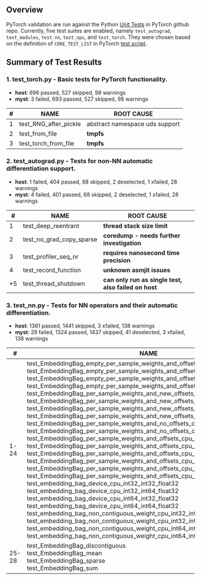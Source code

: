 ## Overview
PyTorch validation are run against the Python [Unit Tests](https://github.com/pytorch/pytorch/blob/master/CONTRIBUTING.md#unit-testing) in PyTorch github repo. Currently, five test suites are enabled, namely `test_autograd`, `test_modules`, `test_nn`, `test_ops`, and `test_torch`. They were chosen based on the definition of `CORE_TEST_LIST` in PyTorch [test script](https://github.com/pytorch/pytorch/blob/8b20dde93240642b3fce14b304e2d5e6d09d9891/test/run_test.py).

## Summary of Test Results
### 1. test_torch.py - Basic tests for PyTorch functionality.
- **host**: 696 passed, 527 skipped, 98 warnings
- **myst**: 3 failed, 693 passed, 527 skipped, 98 warnings

| #  | NAME  | ROOT CAUSE  |
|---|---|---|
| 1  | test_RNG_after_pickle  | abstract namespace uds support  |
| 2  | test_from_file  | **tmpfs**  |
| 3  | test_torch_from_file  | **tmpfs**  |

### 2. test_autograd.py - Tests for non-NN automatic differentiation support.
- **host**: 1 failed, 404 passed, 68 skipped, 2 deselected, 1 xfailed, 28 warnings
- **myst**: 4 failed, 401 passed, 68 skipped, 2 deselected, 1 xfailed, 28 warnings

| #  | NAME  | ROOT CAUSE  |
|---|---|---|
| 1  | test_deep_reentrant  | **thread stack size limit**  |
| 2  | test_no_grad_copy_sparse  | **coredump - needs further investigation**  |
| 3  | test_profiler_seq_nr  | **requires nanosecond time precision**  |
| 4  | test_record_function  | **unknown asmjit issues**  |
| *5  | test_thread_shutdown  |  **can only run as single test, also failed on host**  |

### 3. test_nn.py - Tests for NN operators and their automatic differentiation.
- **host**: 1361 passed, 1441 skipped, 3 xfailed, 138 warnings
- **myst**: 29 failed, 1324 passed, 1437 skipped, 41 deselected, 3 xfailed, 138 warnings

| #  | NAME  | ROOT CAUSE  |
|---|---|---|
| 1-24  | test_EmbeddingBag_empty_per_sample_weights_and_offsets_cpu_int32_int32_float32</br>test_EmbeddingBag_empty_per_sample_weights_and_offsets_cpu_int32_int64_float32</br>test_EmbeddingBag_empty_per_sample_weights_and_offsets_cpu_int64_int32_float32</br>test_EmbeddingBag_empty_per_sample_weights_and_offsets_cpu_int64_int64_float32</br>test_EmbeddingBag_per_sample_weights_and_new_offsets_cpu_int32_int32_float32</br>test_EmbeddingBag_per_sample_weights_and_new_offsets_cpu_int32_int64_float32</br>test_EmbeddingBag_per_sample_weights_and_new_offsets_cpu_int64_int32_float32</br>test_EmbeddingBag_per_sample_weights_and_new_offsets_cpu_int64_int64_float32</br>test_EmbeddingBag_per_sample_weights_and_no_offsets_cpu_int64_float32</br>test_EmbeddingBag_per_sample_weights_and_no_offsets_cpu_int32_float32</br>test_EmbeddingBag_per_sample_weights_and_offsets_cpu_int32_int32_float32</br>test_EmbeddingBag_per_sample_weights_and_offsets_cpu_int32_int32_float32</br>test_EmbeddingBag_per_sample_weights_and_offsets_cpu_int32_int64_float32</br>test_EmbeddingBag_per_sample_weights_and_offsets_cpu_int64_int32_float32</br>test_EmbeddingBag_per_sample_weights_and_offsets_cpu_int64_int32_float32</br>test_EmbeddingBag_per_sample_weights_and_offsets_cpu_int64_int64_float32</br>test_embedding_bag_device_cpu_int32_int32_float32</br>test_embedding_bag_device_cpu_int32_int64_float32</br>test_embedding_bag_device_cpu_int64_int32_float32</br>test_embedding_bag_device_cpu_int64_int64_float32</br>test_embedding_bag_non_contiguous_weight_cpu_int32_int32_float32</br>test_embedding_bag_non_contiguous_weight_cpu_int32_int64_float32</br>test_embedding_bag_non_contiguous_weight_cpu_int64_int32_float32</br>test_embedding_bag_non_contiguous_weight_cpu_int64_int64_float32</br>  | **float precision error - needs further investigation**  |
| 25-28  | test_EmbeddingBag_discontiguous</br>test_EmbeddingBag_mean</br>test_EmbeddingBag_sparse</br>test_EmbeddingBag_sum</br>  | **Segmentation fault - needs further investigation**  |
